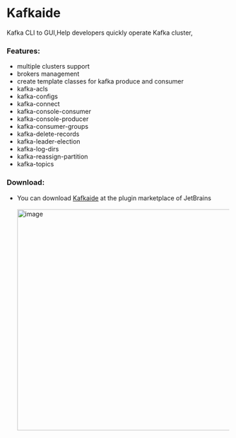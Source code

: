 # Kafkaide
Kafka CLI to GUI,Help developers quickly operate Kafka cluster,
            <h3>Features:</h3>
            <ul>
                <li>multiple clusters support</li>
                <li>brokers management</li>
                <li>create template classes for kafka produce and consumer</li>
                <li>kafka-acls</li>
                <li>kafka-configs</li>
                <li>kafka-connect</li>
                <li>kafka-console-consumer</li>
                <li>kafka-console-producer</li>
                <li>kafka-consumer-groups</li>
                <li>kafka-delete-records</li>
                <li>kafka-leader-election</li>
                <li>kafka-log-dirs</li>
                <li>kafka-reassign-partition</li>
                <li>kafka-topics</li>
           </ul>
<h3>Download:</h3>
<ul>
<li>You can download <a href='https://plugins.jetbrains.com/plugin/20111-kafkaide'>Kafkaide</a> at the plugin marketplace of JetBrains</br></br>
<img width="500" alt="image" src="https://user-images.githubusercontent.com/16461324/204444312-258d9311-de95-4a10-8a02-7e2a8168a06f.png"></li>
</ul>
